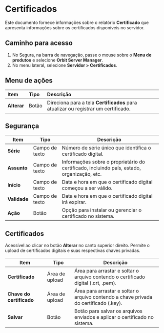 # Certificados

Este documento fornece informações sobre o relatório **Certificado** que apresenta informações sobre os certificados disponíveis no servidor.

## Caminho para acesso

1. No Segura, na barra de navegação, passe o mouse sobre o **Menu de produtos** e selecione **Orbit Server Manager**.  
2. No menu lateral, selecione **Servidor \> Certificados**.

## Menu de ações

| Item | Tipo | Descrição |
| :---- | :---- | :---- |
| **Alterar** | Botão | Direciona para a tela **Certificados** para atualizar ou registrar um certificado. |

## Segurança

| Item | Tipo | Descrição |
| ----- | ----- | ----- |
| **Série** | Campo de texto | Número de série único que identifica o certificado digital. |
| **Assunto** | Campo de texto | Informações sobre o proprietário do certificado, incluindo país, estado, organização, etc. |
| **Início** | Campo de texto | Data e hora em que o certificado digital começou a ser válido. |
| **Validade** | Campo de texto | Data e hora em que o certificado digital irá expirar. |
| **Ação** | Botão | Opção para instalar ou gerenciar o certificado no sistema. |

## Certificados

Acessível ao clicar no botão **Alterar** no canto superior direito. Permite o upload de certificados digitais e suas respectivas chaves privadas.

| Item | Tipo | Descrição |
| ----- | ----- | ----- |
| **Certificado** | Área de upload | Área para arrastar e soltar o arquivo contendo o certificado digital (.crt, .pem). |
| **Chave do certificado** | Área de upload | Área para arrastar e soltar o arquivo contendo a chave privada do certificado (.key). |
| **Salvar** | Botão | Botão para salvar os arquivos enviados e aplicar o certificado no sistema. |